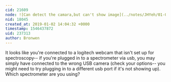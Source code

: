 ```yaml
---
cid: 21609
node: ![Can detect the camara,but can't show image](../notes/JHYeh/01-02-2019/can-detect-the-camara-but-can-t-show-image)
nid: 18045
created_at: 2019-01-02 14:04:32 +0000
timestamp: 1546437872
uid: 237313
author: Bronwen
---
```


It looks like you're connected to a logitech webcam that isn't set up for spectroscopy-- if you're plugged in to a spectrometer via usb, you may simply have connected to the wrong USB camera (check your options-- you might need to try plugging in to a different usb port if it's not showing up). Which spectrometer are you using? 